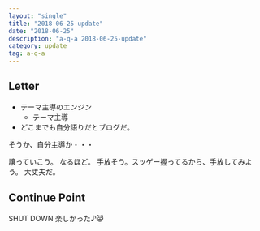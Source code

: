 ```yaml
---
layout: "single"
title: "2018-06-25-update"
date: "2018-06-25"
description: "a-q-a 2018-06-25-update"
category: update
tag: a-q-a
---
```


## Letter
- テーマ主導のエンジン
  - テーマ主導
- どこまでも自分語りだとブログだ。

そうか、自分主導か・・・

譲っていこう。
なるほど。
手放そう。スッゲー握ってるから、手放してみよう。
大丈夫だ。


## Continue Point

SHUT DOWN
楽しかった♪:smile_cat:
